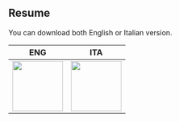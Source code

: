 Resume
-----

You can download both English or Italian version.



| ENG | ITA |
|:---:|:---:|
| [<img src="https://upload.wikimedia.org/wikipedia/commons/thumb/8/87/PDF_file_icon.svg/833px-PDF_file_icon.svg.png" width="100">](https://raw.githubusercontent.com/FrancescoSantagati/resume/master/resume_cv_en.pdf)  | [<img src="https://upload.wikimedia.org/wikipedia/commons/thumb/8/87/PDF_file_icon.svg/833px-PDF_file_icon.svg.png" width="100">](https://raw.githubusercontent.com/FrancescoSantagati/resume/master/resume_cv_it.pdf) |
